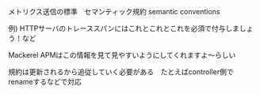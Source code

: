 メトリクス送信の標準　セマンティック規約 semantic conventions

例) HTTPサーバのトレーススパンにはこれとこれとこれを必須で付与しましょう！など

Mackerel APMはこの情報を見て見やすいようにしてくれますよ～らしい

規約は更新されるから追従していく必要がある　たとえばcontroller側でrenameするなどで対応


